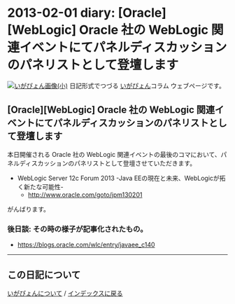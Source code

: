 2013-02-01 diary: [Oracle][WebLogic] Oracle 社の WebLogic 関連イベントにてパネルディスカッションのパネリストとして登壇します
=====================================================================================================
[![いがぴょん画像(小)](https://igapyon.github.io/diary/images/iga200306s.jpg "いがぴょん")](https://igapyon.github.io/diary/memo/memoigapyon.html) 日記形式でつづる [いがぴょん](https://igapyon.github.io/diary/memo/memoigapyon.html)コラム ウェブページです。

## [Oracle][WebLogic] Oracle 社の WebLogic 関連イベントにてパネルディスカッションのパネリストとして登壇します

本日開催される Oracle 社の WebLogic 関連イベントの最後のコマにおいて、パネルディスカッションのパネリストとして登壇させていただきます。

* WebLogic Server 12c Forum 2013 -Java EEの現在と未来、WebLogicが拓く新たな可能性-
  * http://www.oracle.com/goto/jpm130201

がんばります。


### 後日談: その時の様子が記事化されたもの。


* https://blogs.oracle.com/wlc/entry/javaee_c140


----------------------------------------------------------------------------------------------------

## この日記について
[いがぴょんについて](https://igapyon.github.io/diary/memo/memoigapyon.html) / [インデックスに戻る](https://igapyon.github.io/diary/idxall.html)
